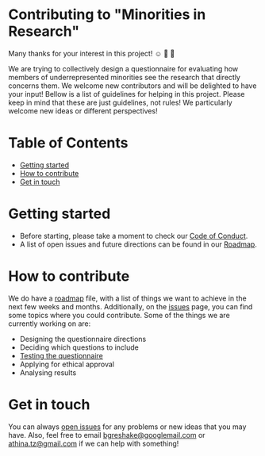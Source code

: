 # Contributing to "Minorities in Research"

Many thanks for your interest in this project! :relaxed: :tada: :unicorn:

We are trying to collectively design a questionnaire for evaluating how members of underrepresented minorities see the research that directly concerns them. We welcome new contributors and will be delighted to have your input! Bellow is a list of guidelines for helping in this project.
Please keep in mind that these are just guidelines, not rules! We particularly welcome new ideas or different perspectives! 

# Table of Contents
- [Getting started](#getting-started)
- [How to contribute](#how-to-contribute)
- [Get in touch](#get-in-touch)


# Getting started
* Before starting, please take a moment to check our [Code of Conduct](https://github.com/aath0/MinoritiesInResearch/blob/master/CODE_OF_CONDUCT.md).
* A list of open issues and future directions can be found in our [Roadmap](https://github.com/aath0/MinoritiesInResearch/issues/1).

# How to contribute
We do have a [roadmap](https://github.com/aath0/MinoritiesInResearch/issues/1) file, with a list of things we want to achieve in the next few weeks and months. 
Additionally, on the [issues](https://github.com/aath0/MinoritiesInResearch/issues/1) page, you can find some topics where you could contribute. Some of the things we are currently working on are:

* Designing the questionnaire directions
* Deciding which questions to include
* [Testing the questionnaire](https://www.soscisurvey.de/URM_pilot/?act=pzyR1NETeO49OoHtnamDiuNw)
* Applying for ethical approval
* Analysing results

# Get in touch
You can always [open issues](https://github.com/aath0/MinoritiesInResearch/issues) for any problems or new ideas that you may have. Also, feel free to email bgreshake@googlemail.com or athina.tz@gmail.com if we can help with something! 

